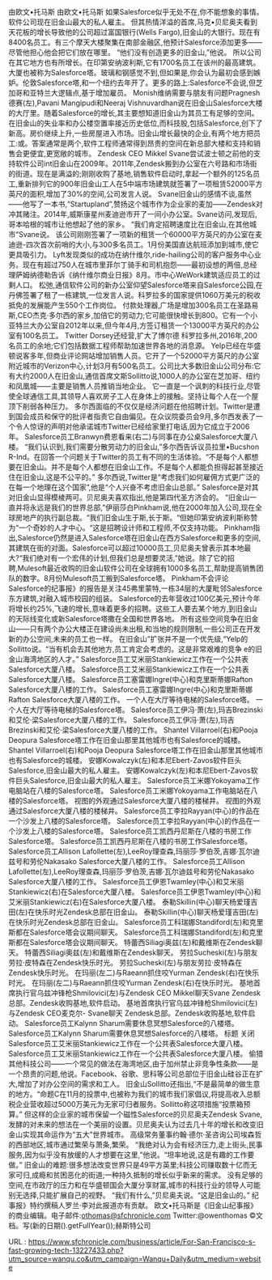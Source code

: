 由欧文•托马斯 
 由欧文•托马斯 
 如果Salesforce似乎无处不在,你不能想象的事情。软件公司现在旧金山最大的私人雇主。 
 但其热情洋溢的首席,马克•贝尼奥夫看到天花板的增长导致他的公司超过富国银行(Wells Fargo),旧金山的大银行。现在有8400名员工。有三个摩天大楼聚集在南部金融区,他预计Salesforce添加更多——尽管他担心他会把它们放在哪里。 
 “他们没有创造更多的旧金山,”他说。 
 所以公司在其它地方也有所增长。在印第安纳波利斯,它有1700名员工在该州的最高建筑。大厦也被称为Salesforce塔。玻璃和钢感觉不到,但如果是,你会认为最初会感到嫉妒。伦敦Salesforce塔,和一个纽约去年开了。更多的路上:Salesforce不会说,但芝加哥和亚特兰大逻辑点,基于增加雇员。 
 Monish维纳需要与朋友有问题Pragnesh德赛(左),Pavani Mangipudi和Neeraj Vishnuvardhan说在旧金山Salesforce大楼的大厅里。随着Salesforce的增长,其主要想知道旧金山为其员工有足够的空间。 
 在旧金山的失业率和办公楼空置率接近历史低位,而科技股,包括Salesforce,创下了新高。房价继续上升,一些房屋进入市场。旧金山增长最快的企业,有两个地方把员工:或。答案通常是两个,软件工程师通常得到昂贵的空间在新总部大楼和支持和销售会更便宜,更宽敞的城市。 
 Zendesk CEO Mikkel Svane尝试波士顿之前他的支持软件公司int旧金山在2009年。2011年,Zendesk搬到办公室在六号路和市场街的街道。现在是满溢的;刚刚收购了基地,销售软件启动时,拿起一个额外的125名员工,重新排列它的900年旧金山工人在5中端市场建筑就签署了一项租赁52000平方英尺的面积,增加了30%的空间,公司发言人说。 
 Svane旧金山的感情不谈,虽然——他写了一本书,“Startupland”,赞扬这个城市作为企业家的麦加——Zendesk对冲其赌注。2014年,威斯康星州麦迪逊市开了一间小办公室。Svane访问,发现后,哥本哈根的城市让他想起了他的家乡。 
 “我们肯定招聘速度比在旧金山,在其他城市“Svane说。 
 该公司刚刚签署了一项新的租赁一个60000平方英尺的办公室在麦迪逊-四次首次前哨的大小,与300多名员工。1月份美国直达航班添加到城市,使它更具吸引力。 
 Lyft发现类似的成功在纳什维尔,ride-hailing公司的客户服务中心业务。现在有超过750人在城市里菲尔丁骑手和司机抱怨——最初设想的两倍,总经理萨姆纳德勒告诉《纳什维尔商业日报》8月。市中心WeWork建筑适应员工的过剩人口。 
 松弛,通信软件公司的新办公室仰望Salesforce塔来自Salesforce公园,在丹佛签署了租了一栋建筑,一位发言人说。科罗拉多的国家提供1060万美元的税收抵免的发展能产生550个工作岗位。 
 付款处理器,广场是增加300名员工在圣路易斯,CEO杰克·多尔西的家乡,加倍它的劳动力;它可能很快增长到800。它有一个小亚特兰大办公室自2012年以来,但今年4月,方签订租赁一个13000平方英尺的办公室有100名员工。 
 Twitter Dorsey还经营,扩大了博尔德 
 科罗拉多州,2016年,200名员工的余地;它们包括数据工程师帮助加速世界各地的消息源。 
 Yelp已经在华盛顿说客多年,但商业评论网站增加销售人员。它开了一个52000平方英尺的办公室附近城市的Verizon中心,计划3月有500名员工。公司比大多数旧金山公司分布:它有大约2000人在旧金山,通信首席文斯Sollitto说,1000人的办公室在芝加哥、纽约和凤凰城——主要是销售人员推销当地企业。 
 它一直是一个讽刺的科技行业,尽管使全球通信工具,其领导人喜欢房子工人在身体上的接触。坚持让每个人在一个屋顶下削弱各种压力。 
 多尔西面临的不仅仅是经济问题在他招聘计划。Twitter是遭到国会成员和保守的批评者指责它自由偏见。在众议院委员会9月,多尔西发表了一个令人惊讶的声明对他承诺城市Twitter已经给家里打电话,因为它成立于2006年。 
 Salesforce员工Branwyn费恩看来(右二)与同事在办公桌Salesforce大厦八楼。 
 “我们认识到,我们需要分散劳动力的旧金山,”多尔西告诉议员拉里•Bucshon R-Ind。在回答一个问题关于Twitter的员工有不同的生活体验。“不是每个人都想要在旧金山。并不是每个人都想在旧金山工作。不是每个人都能负担得起甚至接近住在旧金山,这是不公平的。” 
 多尔西说,Twitter是“考虑我们如何雇佣方式更广泛的在每一个地理在这个国家”,他是“个人兴奋不考虑旧金山总部。” 
 Salesforce是对其对旧金山显得模棱两可。贝尼奥夫喜欢指出,他是第四代圣方济会的。 
 “旧金山一直并将永远是我们的世界总部,”伊丽莎白Pinkham说,他在2000年加入公司,现在全球房地产的执行副总裁。“我们旧金山生于斯,长于斯。“但她印第安纳波利斯称赞为“一个奇妙的人才中心。“这是招聘设计师和工程师,不仅支持功能。 
 Pinkham指出,Salesforce仍然是进入Salesforce塔在旧金山在西方Salesforce和更多的空间,其建筑在街的对面。Salesforce可以超过10000员工,贝尼奥夫曾表示其本地最大?“我们绝对有一个宏伟的计划,但我们总是想要灵活,”她说。除了它的招聘,Mulesoft最近收购的旧金山软件公司在全球拥有1000多名员工,帮助提高销售团队的数字。8月份Mulesoft员工搬到Salesforce塔。 
 Pinkham不会评论Salesforce的纪事报》的报告是关注45弗里蒙特,一栋34层的大厦毗邻Salesforce东方建筑,对融入城市校园的组装。 
 Salesforce的去年营收过100亿美元,预计今年将增长约25%,飞速的增长,意味着更多的招聘。这些工人要去某个地方,到旧金山的天际线变化或新Salesforce塔撒在全国和世界各地。 
 所有这些空间竞争在旧金山——只有两个办公大楼正在建设尚未出租,和当地的规则限制,一些公司正在开发新的办公空间,未来的员工也一样。 
 在旧金山”扩张并不是一个优先级,“Yelp的Sollitto说。“当有机会去其他地方,员工肯定会考虑的。这是非常艰难的竞争 
 e的旧金山海湾地区的人才。” 
 Salesforce员工艾米丽Stankiewicz工作在一个公共表Salesforce大厦八楼。 
 Salesforce员工艾米丽Stankiewicz工作在一个公共表Salesforce大厦八楼。 
 Salesforce员工塞雷娜Ingre(中心)和克里斯蒂娜Rafton Salesforce大厦八楼的工作。 
 Salesforce员工塞雷娜Ingre(中心)和克里斯蒂娜Rafton Salesforce大厦八楼的工作。 
 一个人在大厅等待电梯的Salesforce塔。 
 一个人在大厅等待电梯的Salesforce塔。 
 Salesforce员工伊冯·萧(左),玛吉Brezinski和艾伦·梁Salesforce大厦八楼的工作。 
 Salesforce员工伊冯·萧(左),玛吉Brezinski和艾伦·梁Salesforce大厦八楼的工作。 
 Shantel Villarroel(右)和Pooja Deopura Salesforce塔工作在旧金山那里其他城市也有Salesforce的城楼。 
 Shantel Villarroel(右)和Pooja Deopura Salesforce塔工作在旧金山那里其他城市也有Salesforce的城楼。 
 安娜Kowalczyk(左)和本尼Ebert-Zavos软件巨头Salesforce,旧金山最大的私人雇主。 
 安娜Kowalczyk(左)和本尼Ebert-Zavos软件巨头Salesforce,旧金山最大的私人雇主。 
 Salesforce员工米娜Yokoyama工作电脑站在八楼的Salesforce塔。 
 Salesforce员工米娜Yokoyama工作电脑站在八楼的Salesforce塔。 
 视图的外观通过Salesforce大厦八楼的楼梯井。 
 视图的外观通过Salesforce大厦八楼的楼梯井。 
 Salesforce员工李拉Rayyan(中心)的作品在一个沙发上八楼的Salesforce塔。 
 Salesforce员工李拉Rayyan(中心)的作品在一个沙发上八楼的Salesforce塔。 
 Salesforce员工凯西丹尼斯在八楼的书房工作Salesforce塔。 
 Salesforce员工凯西丹尼斯在八楼的书房工作Salesforce塔。 
 Salesforce员工Allison Lafollette(左),LeeRoy理查森,玛丽莎·罗伯茨,吉娜·瓦尔迪兹号和劳伦Nakasako Salesforce大厦八楼的工作。 
 Salesforce员工Allison Lafollette(左),LeeRoy理查森,玛丽莎·罗伯茨,吉娜·瓦尔迪兹号和劳伦Nakasako Salesforce大厦八楼的工作。 
 Salesforce员工伊恩Twamley(中心)和艾米丽Stankiewicz(右)在Salesforce大厦八楼。 
 Salesforce员工伊恩Twamley(中心)和艾米丽Stankiewicz(右)在Salesforce大厦八楼。 
 泰勒Skillin(中心)聊天杨爱瑾吉田(左)在快乐时光Zendesk总部在旧金山。 
 泰勒Skillin(中心)聊天杨爱瑾吉田(左)在快乐时光Zendesk总部在旧金山。 
 Salesforce员工科瑞娜Standiford(左)和克里斯都在Salesforce塔会议期间聊天。 
 Salesforce员工科瑞娜Standiford(左)和克里斯都在Salesforce塔会议期间聊天。 
 特蕾西Siliagi奥兹(左)和戴维斯在Zendesk聊天。 
 特蕾西Siliagi奥兹(左)和戴维斯在Zendesk聊天。 
 劳拉Sucheski(左)与朋友劳拉·皮特森在Zendesk快乐时光。 
 劳拉Sucheski(左)与朋友劳拉·皮特森在Zendesk快乐时光。 
 在玛丽(左二)与Raeann抓住咬Yurman Zendesk(右)在快乐时光。 
 在玛丽(左二)与Raeann抓住咬Yurman Zendesk(右)在快乐时光。 
 基地首席执行官乌兹冲锋枪Shmilovici(左)与Zendesk CEO Mikkel聊天Svane Zendesk总部。Zendesk收购基地,软件启动。 
 基地首席执行官乌兹冲锋枪Shmilovici(左)与Zendesk CEO麦克尔- Svane聊天 
 Zendesk总部。Zendesk收购基地,软件启动。 
 Salesforce员工Kalynn Sharum需要休息冥想Salesforce的八楼塔。 
 Salesforce员工Kalynn Sharum需要休息冥想Salesforce的八楼塔。 
 标题 
 关闭 
 Salesforce员工艾米丽Stankiewicz工作在一个公共表Salesforce大厦八楼。 
 Salesforce员工艾米丽Stankiewicz工作在一个公共表Salesforce大厦八楼。 
 偷猎其他科技公司——一个常见的做法在海湾地区,由于加州禁止非竞争性条款——是一个昂贵的问题,他说。Facebook、谷歌、思科等公司总部位于旧金山硅谷正在扩大,增加了对办公空间的需求和工人。 
 旧金山Sollitto还指出,“不是最简单的做生意的地方。“命题C在11月的投票中,也被称为我们的城市我们家倡议,将提高收入总额税企业营收超过5000万美元为无家可归者服务。Sollitto称这项措施“投票箱预算。” 
 但这样的企业家的城市保留一个磁性Salesforce的贝尼奥夫Zendesk Svane,发酵的对未来的想法在一个美丽的设置。贝尼奥夫认为过去几十年的增长和改变旧金山实现其命运作为“五大”世界城市。 
 高级常务董事约翰·德尔·圣咨询公司埃森哲的西部地区,城市通过繁荣与萧条,繁荣。 
 “我绝对认为会有经济压力,走上街头,民事服务,因为似乎没有放缓的人才想要在这里,”他说。“坦率地说,这是有趣的工作要做。” 
 旧金山的难题:很多想法改变世界只是49平方英里;科技公司赚取数十亿而无家可归,成瘾和贫困恶化的街道;一种持久抵制的增长似乎新来的需求。 
 没有足够的空间,在市政厅的压力和在华盛顿国会大厦分享财富,城市的科技行业的领导人可能别无选择,只能扩展自己的视野。 
 “我们有什么,”贝尼奥夫说。“这是旧金山的。” 
 纪事报》特约撰稿人罗兰·李对此报道亦有贡献。 
 欧文•托马斯是《旧金山纪事报》的商业编辑。电子邮件:othomas@sfchronicle.com Twitter:@owenthomas 
 ©文档。写(新的日期().getFullYear());赫斯特公司 
  
   
  URL : https://www.sfchronicle.com/business/article/For-San-Francisco-s-fast-growing-tech-13227433.php?utm_source=wanqu.co&utm_campaign=Wanqu+Daily&utm_medium=website
